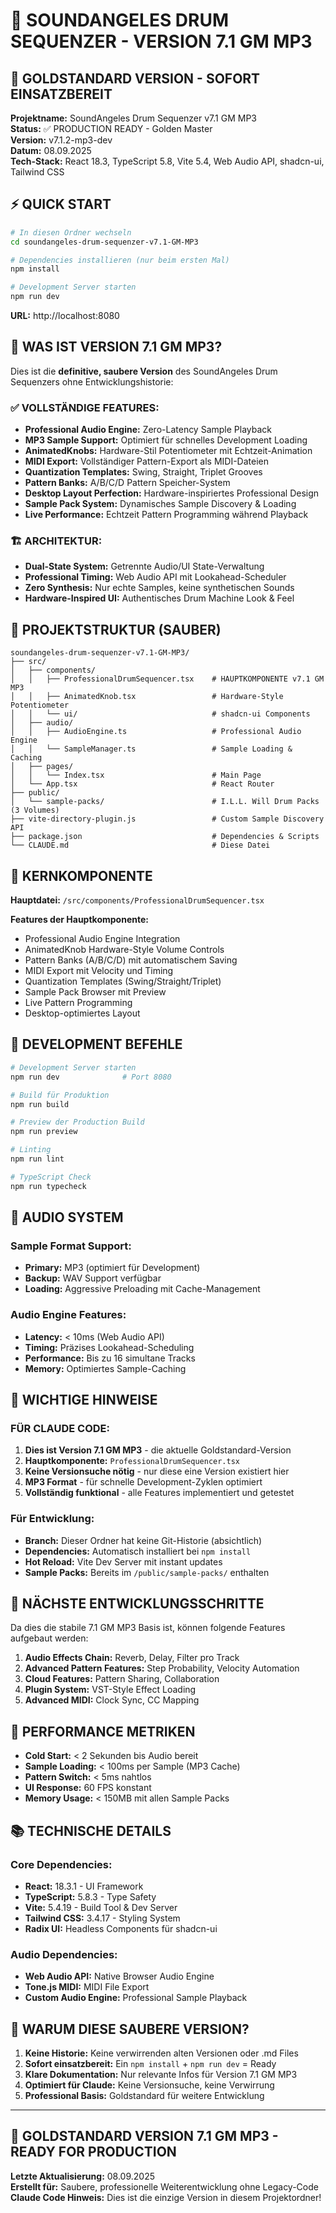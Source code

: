 # 🎵 SOUNDANGELES DRUM SEQUENZER - VERSION 7.1 GM MP3

## 🚀 GOLDSTANDARD VERSION - SOFORT EINSATZBEREIT

**Projektname:** SoundAngeles Drum Sequenzer v7.1 GM MP3  
**Status:** ✅ PRODUCTION READY - Golden Master  
**Version:** v7.1.2-mp3-dev  
**Datum:** 08.09.2025  
**Tech-Stack:** React 18.3, TypeScript 5.8, Vite 5.4, Web Audio API, shadcn-ui, Tailwind CSS

## ⚡ QUICK START

```bash
# In diesen Ordner wechseln
cd soundangeles-drum-sequenzer-v7.1-GM-MP3

# Dependencies installieren (nur beim ersten Mal)
npm install

# Development Server starten
npm run dev
```

**URL:** http://localhost:8080

## 🎯 WAS IST VERSION 7.1 GM MP3?

Dies ist die **definitive, saubere Version** des SoundAngeles Drum Sequenzers ohne Entwicklungshistorie:

### ✅ VOLLSTÄNDIGE FEATURES:
- **Professional Audio Engine:** Zero-Latency Sample Playback
- **MP3 Sample Support:** Optimiert für schnelles Development Loading
- **AnimatedKnobs:** Hardware-Stil Potentiometer mit Echtzeit-Animation
- **MIDI Export:** Vollständiger Pattern-Export als MIDI-Dateien
- **Quantization Templates:** Swing, Straight, Triplet Grooves
- **Pattern Banks:** A/B/C/D Pattern Speicher-System
- **Desktop Layout Perfection:** Hardware-inspiriertes Professional Design
- **Sample Pack System:** Dynamisches Sample Discovery & Loading
- **Live Performance:** Echtzeit Pattern Programming während Playback

### 🏗️ ARCHITEKTUR:
- **Dual-State System:** Getrennte Audio/UI State-Verwaltung
- **Professional Timing:** Web Audio API mit Lookahead-Scheduler
- **Zero Synthesis:** Nur echte Samples, keine synthetischen Sounds
- **Hardware-Inspired UI:** Authentisches Drum Machine Look & Feel

## 📁 PROJEKTSTRUKTUR (SAUBER)

```
soundangeles-drum-sequenzer-v7.1-GM-MP3/
├── src/
│   ├── components/
│   │   ├── ProfessionalDrumSequencer.tsx    # HAUPTKOMPONENTE v7.1 GM MP3
│   │   ├── AnimatedKnob.tsx                 # Hardware-Style Potentiometer
│   │   └── ui/                              # shadcn-ui Components
│   ├── audio/
│   │   ├── AudioEngine.ts                   # Professional Audio Engine
│   │   └── SampleManager.ts                 # Sample Loading & Caching
│   ├── pages/
│   │   └── Index.tsx                        # Main Page
│   └── App.tsx                              # React Router
├── public/
│   └── sample-packs/                        # I.L.L. Will Drum Packs (3 Volumes)
├── vite-directory-plugin.js                 # Custom Sample Discovery API
├── package.json                             # Dependencies & Scripts
└── CLAUDE.md                                # Diese Datei
```

## 🎯 KERNKOMPONENTE

**Hauptdatei:** `/src/components/ProfessionalDrumSequencer.tsx`

**Features der Hauptkomponente:**
- Professional Audio Engine Integration
- AnimatedKnob Hardware-Style Volume Controls
- Pattern Banks (A/B/C/D) mit automatischem Saving
- MIDI Export mit Velocity und Timing
- Quantization Templates (Swing/Straight/Triplet)
- Sample Pack Browser mit Preview
- Live Pattern Programming
- Desktop-optimiertes Layout

## 🔧 DEVELOPMENT BEFEHLE

```bash
# Development Server starten
npm run dev              # Port 8080

# Build für Produktion
npm run build

# Preview der Production Build
npm run preview

# Linting
npm run lint

# TypeScript Check
npm run typecheck
```

## 🎵 AUDIO SYSTEM

### Sample Format Support:
- **Primary:** MP3 (optimiert für Development)
- **Backup:** WAV Support verfügbar
- **Loading:** Aggressive Preloading mit Cache-Management

### Audio Engine Features:
- **Latency:** < 10ms (Web Audio API)
- **Timing:** Präzises Lookahead-Scheduling
- **Performance:** Bis zu 16 simultane Tracks
- **Memory:** Optimiertes Sample-Caching

## 🚨 WICHTIGE HINWEISE

### FÜR CLAUDE CODE:
1. **Dies ist Version 7.1 GM MP3** - die aktuelle Goldstandard-Version
2. **Hauptkomponente:** `ProfessionalDrumSequencer.tsx`
3. **Keine Versionsuche nötig** - nur diese eine Version existiert hier
4. **MP3 Format** - für schnelle Development-Zyklen optimiert
5. **Vollständig funktional** - alle Features implementiert und getestet

### Für Entwicklung:
- **Branch:** Dieser Ordner hat keine Git-Historie (absichtlich)
- **Dependencies:** Automatisch installiert bei `npm install`
- **Hot Reload:** Vite Dev Server mit instant updates
- **Sample Packs:** Bereits im `/public/sample-packs/` enthalten

## 🎯 NÄCHSTE ENTWICKLUNGSSCHRITTE

Da dies die stabile 7.1 GM MP3 Basis ist, können folgende Features aufgebaut werden:

1. **Audio Effects Chain:** Reverb, Delay, Filter pro Track
2. **Advanced Pattern Features:** Step Probability, Velocity Automation
3. **Cloud Features:** Pattern Sharing, Collaboration
4. **Plugin System:** VST-Style Effect Loading
5. **Advanced MIDI:** Clock Sync, CC Mapping

## 🚀 PERFORMANCE METRIKEN

- **Cold Start:** < 2 Sekunden bis Audio bereit
- **Sample Loading:** < 100ms per Sample (MP3 Cache)
- **Pattern Switch:** < 5ms nahtlos
- **UI Response:** 60 FPS konstant
- **Memory Usage:** < 150MB mit allen Sample Packs

## 📚 TECHNISCHE DETAILS

### Core Dependencies:
- **React:** 18.3.1 - UI Framework
- **TypeScript:** 5.8.3 - Type Safety
- **Vite:** 5.4.19 - Build Tool & Dev Server
- **Tailwind CSS:** 3.4.17 - Styling System
- **Radix UI:** Headless Components für shadcn-ui

### Audio Dependencies:
- **Web Audio API:** Native Browser Audio Engine
- **Tone.js MIDI:** MIDI File Export
- **Custom Audio Engine:** Professional Sample Playback

## 🔄 WARUM DIESE SAUBERE VERSION?

1. **Keine Historie:** Keine verwirrenden alten Versionen oder .md Files
2. **Sofort einsatzbereit:** Ein `npm install` + `npm run dev` = Ready
3. **Klare Dokumentation:** Nur relevante Infos für Version 7.1 GM MP3
4. **Optimiert für Claude:** Keine Versionsuche, keine Verwirrung
5. **Professional Basis:** Goldstandard für weitere Entwicklung

---

## 🎵 GOLDSTANDARD VERSION 7.1 GM MP3 - READY FOR PRODUCTION

**Letzte Aktualisierung:** 08.09.2025  
**Erstellt für:** Saubere, professionelle Weiterentwicklung ohne Legacy-Code  
**Claude Code Hinweis:** Dies ist die einzige Version in diesem Projektordner!